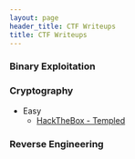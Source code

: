 ```yaml
---
layout: page
header_title: CTF Writeups
title: CTF Writeups
---
```


### Binary Exploitation

### Cryptography
- Easy
    - [HackTheBox - Templed](./writeups/hackthebox/cryptography/Templed/Templed.md)

### Reverse Engineering